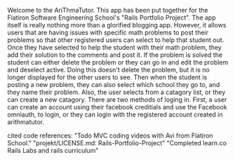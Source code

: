 Welcome to the AriThmaTutor.
This app has been put together for the Flatiron Software Engineering School's "Rails Portfolio Project".
The app itself is really nothing more than a glorified blogging app. However, it allows users that are having issues
with specific math problems to post their problems so that other registered users can select to help that student out. Once they have selected to help the student with their math problem, they add their solution to the comments and post it. If the problem is solved the student can either delete the problem or they can go in and edit the problem and deselect active. Doing this doesn't delete the problem, but it is no longer displayed for the other users to see. Then when the student is posting a new problem, they can also select which school they go to, and they name their problem. Also, the user selects from a catagory list, or they can create a new catagory. There are two methods of loging in. First, a user can create an account using their facebook creditials and use the Facebook omniauth, to login, or they can login with the registered account created in arithmatutor.

cited code references: 
    "Todo MVC coding videos with Avi from Flatiron School."
    "projekt/LICENSE.md: Rails-Portfolio-Project"
    "Completed learn.co Rails Labs and rails curriculum"

